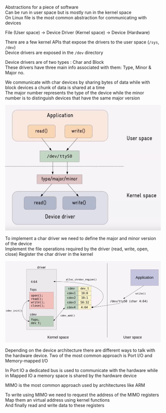 Abstractions for a piece of software  
Can be run in user space but is mostly run in the kernel space  
On Linux file is the most common abstraction for communicating with devices

File (User space) -> Device Driver (Kernel space) -> Device (Hardware)

There are a few kernel APIs that expose the drivers to the user space (`/sys`, `/dev`)  
Device drivers are exposed in the `/dev` directory

Device drivers are of two types : Char and Block  
These drivers have three main info associated with them: Type, Minor & Major no.

We communicate with char devices by sharing bytes of data while with block devices a chunk of data is shared at a time  
The major number represents the type of the device while the minor number is to distinguish devices that have the same major version

![Char Device Driver Abstraction|400](../images/char_device_driver_abstraction.png)

To implement a char driver we need to define the major and minor version of the device  
Implement the file operations required by the driver (read, write, open, close)
Register the char driver in the kernel

![Char Device Driver Registeration|550](../images/char_device_driver_registeration.png)

Depending on the device architecture there are different ways to talk with the hardware device. Two of the most common approach is Port I/O and Memory-mapped I/O

In Port IO a dedicated bus is used to communicate with the hardware while in Mapped IO a memory space is shared by the hardware device

MIMO is the most common approach used by architectures like ARM

To write using MIMO we need to request the address of the MIMO registers  
Map them an virtual address using kernel functions  
And finally read and write data to these registers
